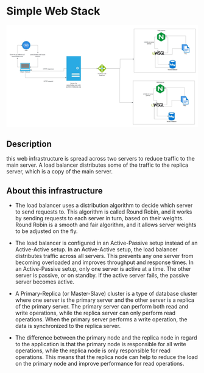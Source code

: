 # Simple Web Stack

<img src="./1-distributed_web_infrastructure.jpeg">

## Description

this web infrastructure is spread across two servers to reduce traffic to the main server. A load balancer distributes some of the traffic to the replica server, which is a copy of the main server.

## About this infrastructure

* The load balancer uses a distribution algorithm to decide which server to send requests to. This algorithm is called Round Robin, and it works by sending requests to each server in turn, based on their weights. Round Robin is a smooth and fair algorithm, and it allows server weights to be adjusted on the fly.

* The load balancer is configured in an Active-Passive setup instead of an Active-Active setup. In an Active-Active setup, the load balancer distributes traffic across all servers. This prevents any one server from becoming overloaded and improves throughput and response times. In an Active-Passive setup, only one server is active at a time. The other server is passive, or on standby. If the active server fails, the passive server becomes active.

* A Primary-Replica (or Master-Slave) cluster is a type of database cluster where one server is the primary server and the other server is a replica of the primary server. The primary server can perform both read and write operations, while the replica server can only perform read operations. When the primary server performs a write operation, the data is synchronized to the replica server.

* The difference between the primary node and the replica node in regard to the application is that the primary node is responsible for all write operations, while the replica node is only responsible for read operations. This means that the replica node can help to reduce the load on the primary node and improve performance for read operations.